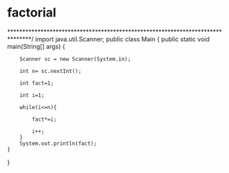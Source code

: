 # factorial
*******************************************************************************/
import java.util.Scanner;
public class Main
{
	public static void main(String[] args) {
  
		Scanner sc = new Scanner(System.in);
    
		int n= sc.nextInt();
    
		int fact=1;
    
		int i=1;
    
		while(i<=n){
    
		    fact*=i;
        
		    i++;
		}
		System.out.println(fact);
	}
}
